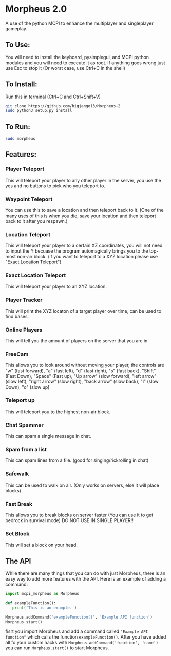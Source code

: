 # Morpheus 2.0
A use of the python MCPI to enhance the multiplayer and singleplayer gameplay.
## To Use:
You will need to install the keyboard, pysimplegui, and MCPI python modules and you will need to execute it as root. if anything goes wrong just use Esc to stop it (Or worst case, use Ctrl+C in the shell)
## To Install:
Run this in terminal (Ctrl+C and Ctrl+Shift+V)
```bash
git clone https://github.com/bigjango13/Morpheus-2
sudo python3 setup.py install
```
## To Run:
```bash
sudo morpheus
```
## Features:
### Player Teleport
This will teleport your player to any other player in the server, you use the yes and no buttons to pick who you teleport to.
### Waypoint Teleport
You can use this to save a location and then teleport back to it. (One of the many uses of this is when you die, save your location and then teleport back to it after you respawn.)
### Location Teleport
This will teleport your player to a certain XZ coordinates, you will not need to input the Y becuase the program automagically brings you to the top-most non-air block. (if you want to teleport to a XYZ location please use "Exact Location Teleport")
### Exact Location Teleport
This will teleport your player to an XYZ location.
### Player Tracker
This will print the XYZ locaton of a target player over time, can be used to find bases.
### Online Players
This will tell you the amount of players on the server that you are in.
### FreeCam
This allows you to look around without moving your player, the controls are "w" (fast forward), "a" (fast left), "d" (fast right), "s" (fast back), "Shift" (Fast Down), "Space" (Fast up), "Up arrow" (slow forward), "left arrow" (slow left), "right arrow" (slow right), "back arrow" (slow back), "l" (slow Down), "o" (slow up)
### Teleport up
This will teleport you to the highest non-air block.
### Chat Spammer
This can spam a single message in chat.
### Spam from a list
This can spam lines from a file. (good for singing/rickrolling in chat)
### Safewalk
This can be used to walk on air. (Only works on servers, else it will place blocks)
### Fast Break
This allows you to break blocks on server faster (You can use it to get bedrock in survival mode) DO NOT USE IN SINGLE PLAYER!!
### Set Block
This will set a block on your head.
## The API
While there are many things that you can do with just Morpheus, there is an easy way to add more features with the API.
Here is an example of adding a command:
```python
import mcpi_morpheus as Morpheus

def exampleFunction():
   print('This is an example.')

Morpheus.addCommand('exampleFunction()', 'Example API function')
Morpheus.start()
```
fisrt you import Morpheus and add a command called `"Example API function"` which calls the function `exampleFunction()`.
After you have added all fo your custom hacks with `Morpheus.addCommand('function', 'name')` you can run `Morpheus.start()` to start Morpheus.
